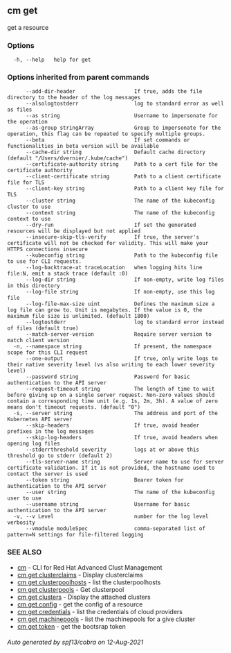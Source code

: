 ## cm get

get a resource

### Options

```
  -h, --help   help for get
```

### Options inherited from parent commands

```
      --add-dir-header                   If true, adds the file directory to the header of the log messages
      --alsologtostderr                  log to standard error as well as files
      --as string                        Username to impersonate for the operation
      --as-group stringArray             Group to impersonate for the operation, this flag can be repeated to specify multiple groups.
      --beta                             If set commands or functionalities in beta version will be available
      --cache-dir string                 Default cache directory (default "/Users/dvernier/.kube/cache")
      --certificate-authority string     Path to a cert file for the certificate authority
      --client-certificate string        Path to a client certificate file for TLS
      --client-key string                Path to a client key file for TLS
      --cluster string                   The name of the kubeconfig cluster to use
      --context string                   The name of the kubeconfig context to use
      --dry-run                          If set the generated resources will be displayed but not applied
      --insecure-skip-tls-verify         If true, the server's certificate will not be checked for validity. This will make your HTTPS connections insecure
      --kubeconfig string                Path to the kubeconfig file to use for CLI requests.
      --log-backtrace-at traceLocation   when logging hits line file:N, emit a stack trace (default :0)
      --log-dir string                   If non-empty, write log files in this directory
      --log-file string                  If non-empty, use this log file
      --log-file-max-size uint           Defines the maximum size a log file can grow to. Unit is megabytes. If the value is 0, the maximum file size is unlimited. (default 1800)
      --logtostderr                      log to standard error instead of files (default true)
      --match-server-version             Require server version to match client version
  -n, --namespace string                 If present, the namespace scope for this CLI request
      --one-output                       If true, only write logs to their native severity level (vs also writing to each lower severity level)
      --password string                  Password for basic authentication to the API server
      --request-timeout string           The length of time to wait before giving up on a single server request. Non-zero values should contain a corresponding time unit (e.g. 1s, 2m, 3h). A value of zero means don't timeout requests. (default "0")
  -s, --server string                    The address and port of the Kubernetes API server
      --skip-headers                     If true, avoid header prefixes in the log messages
      --skip-log-headers                 If true, avoid headers when opening log files
      --stderrthreshold severity         logs at or above this threshold go to stderr (default 2)
      --tls-server-name string           Server name to use for server certificate validation. If it is not provided, the hostname used to contact the server is used
      --token string                     Bearer token for authentication to the API server
      --user string                      The name of the kubeconfig user to use
      --username string                  Username for basic authentication to the API server
  -v, --v Level                          number for the log level verbosity
      --vmodule moduleSpec               comma-separated list of pattern=N settings for file-filtered logging
```

### SEE ALSO

* [cm](cm.md)	 - CLI for Red Hat Advanced Clust Management
* [cm get clusterclaims](cm_get_clusterclaims.md)	 - Display clusterclaims
* [cm get clusterpoolhosts](cm_get_clusterpoolhosts.md)	 - list the clusterpoolhosts
* [cm get clusterpools](cm_get_clusterpools.md)	 - Get clusterpool
* [cm get clusters](cm_get_clusters.md)	 - Display the attached clusters
* [cm get config](cm_get_config.md)	 - get the config of a resource
* [cm get credentials](cm_get_credentials.md)	 - list the credentials of cloud providers
* [cm get machinepools](cm_get_machinepools.md)	 - list the machinepools for a give cluster
* [cm get token](cm_get_token.md)	 - get the bootsrap token

###### Auto generated by spf13/cobra on 12-Aug-2021
